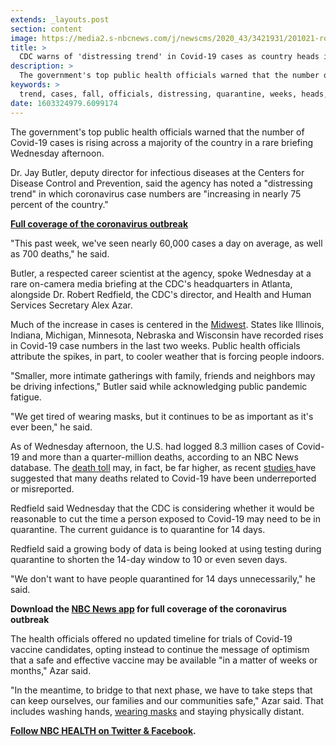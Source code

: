 ```yaml
--- 
extends: _layouts.post 
section: content 
image: https://media2.s-nbcnews.com/j/newscms/2020_43/3421931/201021-robert-redfield-cdc-ac-453p_7abe0b0c4e497279c77e2a5c756b6362.nbcnews-fp-1200-630.jpg 
title: > 
  CDC warns of 'distressing trend' in Covid-19 cases as country heads into fall 
description: > 
  The government's top public health officials warned that the number of Covid-19 cases is rising across a majority of the country in a rare briefing Wednesday afternoon.Full coverage of the coronavirus outbreak"This past week, we've seen nearly 60,000 cases a day on average, as well as 700 deaths," he said.Public health officials attribute the spikes, in part, to cooler weather that is forcing people indoors.As of Wednesday afternoon, the U.S. had logged 8.3 million cases of Covid-19 and more than a quarter-million deaths, according to an NBC News database.Follow NBC HEALTH on Twitter & Facebook. 
keywords: > 
  trend, cases, fall, officials, distressing, quarantine, weeks, heads, covid19, health, deaths, country, coronavirus, nbc, public, warns, cdc 
date: 1603324979.6099174 
--- 
```

<div><p class="endmarkEnabled">The government's top public health officials warned that the number of Covid-19 cases is rising across a majority of the country in a rare briefing Wednesday afternoon.</p><p class="endmarkEnabled">Dr. Jay Butler, deputy director for infectious diseases at the Centers for Disease Control and Prevention, said the agency has noted a "distressing trend" in which coronavirus case numbers are "increasing in nearly 75 percent of the country."</p><p></p><p id="taboolaReadMoreBelow"></p><p class="endmarkEnabled"><strong><a href="https://www.nbcnews.com/health/coronavirus">Full coverage of the coronavirus outbreak</a></strong></p><p class="endmarkEnabled"><strong></strong>"This past week, we've seen nearly 60,000 cases a day on average, as well as 700 deaths," he said.</p><p class="endmarkEnabled">Butler, a respected career scientist at the agency, spoke Wednesday at a rare on-camera media briefing at the CDC's headquarters in Atlanta, alongside Dr. Robert Redfield, the CDC's director, and Health and Human Services Secretary Alex Azar.</p><p class="endmarkEnabled">Much of the increase in cases is centered in the <a href="https://www.nbcnews.com/news/us-news/new-covid-cases-surge-midwest-weather-cools-resistance-heats-n1243381" target="_blank">Midwest</a>. States like Illinois, Indiana, Michigan, Minnesota, Nebraska and Wisconsin have recorded rises in Covid-19 case numbers in the last two weeks. Public health officials attribute the spikes, in part, to cooler weather that is forcing people indoors.</p><p></p><p class="endmarkEnabled">"Smaller, more intimate gatherings with family, friends and neighbors may be driving infections," Butler said while acknowledging public pandemic fatigue.</p><p class="endmarkEnabled">"We get tired of wearing masks, but it continues to be as important as it's ever been," he said.</p><p class="endmarkEnabled">As of Wednesday afternoon, the U.S. had logged 8.3 million cases of Covid-19 and more than a quarter-million deaths, according to an NBC News database. The <a href="https://www.nbcnews.com/health/health-news/covid-19-pandemic-has-claimed-far-more-lives-reported-study-n1242970" target="_blank">death toll</a> may, in fact, be far higher, as recent <a href="https://jamanetwork.com/journals/jama/fullarticle/2771761" target="_blank">studies </a>have suggested that many deaths related to Covid-19 have been underreported or misreported.</p><p class="endmarkEnabled">Redfield said Wednesday that the CDC is considering whether it would be reasonable to cut the time a person exposed to Covid-19 may need to be in quarantine. The current guidance is to quarantine for 14 days.</p><p></p><p class="endmarkEnabled">Redfield said a growing body of data is being looked at using testing during quarantine to shorten the 14-day window to 10 or even seven days.</p><p class="endmarkEnabled">"We don't want to have people quarantined for 14 days unnecessarily," he said.</p><p class="endmarkEnabled"><strong>Download the <a href="https://smart.link/5d5ad16083f88">NBC News app</a> for full coverage of the coronavirus outbreak</strong></p><p class="endmarkEnabled">The health officials offered no updated timeline for trials of Covid-19 vaccine candidates, opting instead to continue the message of optimism that a safe and effective vaccine may be available "in a matter of weeks or months," Azar said.</p><p></p><p class="endmarkEnabled">"In the meantime, to bridge to that next phase, we have to take steps that can keep ourselves, our families and our communities safe," Azar said. That includes washing hands, <a href="https://www.nbcnews.com/health/health-news/cdc-changes-guidance-close-contacts-emphasizes-importance-wearing-mask-n1244147" target="_blank">wearing masks</a> and staying physically distant.</p><p class="endmarkEnabled"><strong><a href="https://www.nbcnews.com/health/health-news/coronavirus-spreads-first-time-u-s-cdc-says-n1126566">Follow </a><a href="https://www.nbcnews.com/health">NBC HEALTH</a><a href="https://www.nbcnews.com/health/health-news/coronavirus-spreads-first-time-u-s-cdc-says-n1126566"> on </a><a href="https://twitter.com/NBCNewsHealth">Twitter</a><a href="https://www.nbcnews.com/health/health-news/coronavirus-spreads-first-time-u-s-cdc-says-n1126566"> &amp; </a><a href="https://www.facebook.com/NBCNewsHealth/">Facebook</a>.</strong></p></div>